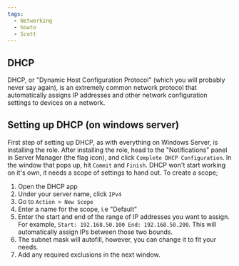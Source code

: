 ```yaml
---
tags:
  - Networking
  - howto
  - Scott
---
```

## DHCP

DHCP, or "Dynamic Host Configuration Protocol" (which you will probably never say again), is an extremely common network protocol that automatically assigns IP addresses and other network configuration settings to devices on a network. 

## Setting up DHCP (on windows server)

First step of setting up DHCP, as with everything on Windows Server, is installing the role. After installing the role, head to the "Notifications" panel in Server Manager (the flag icon), and click `Complete DHCP Configuration`. In the window that pops up, hit `Commit` and `Finish`. 
DHCP won't start working on it's own, it needs a scope of settings to hand out. To create a scope;

1. Open the DHCP app
2. Under your server name, click `IPv4`
3. Go to `Action > New Scope`
4. Enter a name for the scope, i.e "Default"
5. Enter the start and end of the range of IP addresses you want to assign. For example, `Start: 192.168.50.100 End: 192.168.50.200`. This will automatically assign IPs between those two bounds. 
6. The subnet mask will autofill, however, you can change it to fit your needs.
7. Add any required exclusions in the next window. 